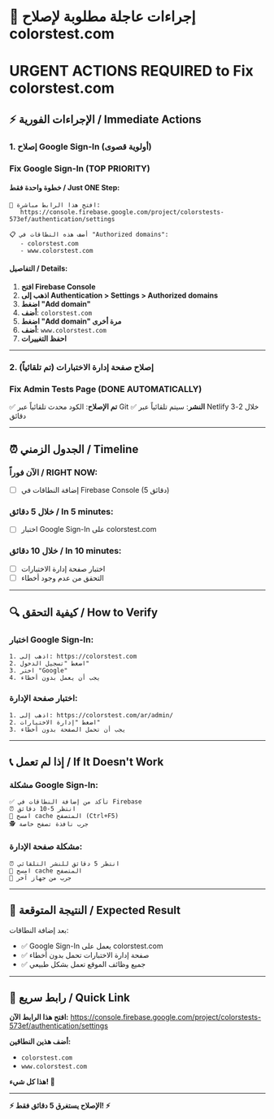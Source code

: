 # 🚨 إجراءات عاجلة مطلوبة لإصلاح colorstest.com
# URGENT ACTIONS REQUIRED to Fix colorstest.com

## ⚡ الإجراءات الفورية / Immediate Actions

### 1. **إصلاح Google Sign-In (أولوية قصوى)**
### Fix Google Sign-In (TOP PRIORITY)

#### خطوة واحدة فقط / Just ONE Step:
```
🔗 افتح هذا الرابط مباشرة:
   https://console.firebase.google.com/project/colorstests-573ef/authentication/settings

📋 أضف هذه النطاقات في "Authorized domains":
   - colorstest.com
   - www.colorstest.com
```

#### التفاصيل / Details:
1. **افتح Firebase Console**
2. **اذهب إلى Authentication > Settings > Authorized domains**
3. **اضغط "Add domain"**
4. **أضف**: `colorstest.com`
5. **اضغط "Add domain" مرة أخرى**
6. **أضف**: `www.colorstest.com`
7. **احفظ التغييرات**

---

### 2. **إصلاح صفحة إدارة الاختبارات (تم تلقائياً)**
### Fix Admin Tests Page (DONE AUTOMATICALLY)

✅ **تم الإصلاح**: الكود محدث تلقائياً عبر Git
✅ **النشر**: سيتم تلقائياً عبر Netlify خلال 2-3 دقائق

---

## ⏰ الجدول الزمني / Timeline

### الآن فوراً / RIGHT NOW:
- [ ] إضافة النطاقات في Firebase Console (5 دقائق)

### خلال 5 دقائق / In 5 minutes:
- [ ] اختبار Google Sign-In على colorstest.com

### خلال 10 دقائق / In 10 minutes:
- [ ] اختبار صفحة إدارة الاختبارات
- [ ] التحقق من عدم وجود أخطاء

---

## 🔍 كيفية التحقق / How to Verify

### اختبار Google Sign-In:
```
1. اذهب إلى: https://colorstest.com
2. اضغط "تسجيل الدخول"
3. اختر "Google"
4. يجب أن يعمل بدون أخطاء
```

### اختبار صفحة الإدارة:
```
1. اذهب إلى: https://colorstest.com/ar/admin/
2. اضغط "إدارة الاختبارات"
3. يجب أن تحمل الصفحة بدون أخطاء
```

---

## 📞 إذا لم تعمل / If It Doesn't Work

### مشكلة Google Sign-In:
```
✅ تأكد من إضافة النطاقات في Firebase
⏰ انتظر 5-10 دقائق
🔄 امسح cache المتصفح (Ctrl+F5)
🕵️ جرب نافذة تصفح خاصة
```

### مشكلة صفحة الإدارة:
```
⏰ انتظر 5 دقائق للنشر التلقائي
🔄 امسح cache المتصفح
📱 جرب من جهاز آخر
```

---

## 🎯 النتيجة المتوقعة / Expected Result

بعد إضافة النطاقات:
- ✅ Google Sign-In يعمل على colorstest.com
- ✅ صفحة إدارة الاختبارات تحمل بدون أخطاء
- ✅ جميع وظائف الموقع تعمل بشكل طبيعي

---

## 🚀 رابط سريع / Quick Link

**افتح هذا الرابط الآن:**
https://console.firebase.google.com/project/colorstests-573ef/authentication/settings

**أضف هذين النطاقين:**
- `colorstest.com`
- `www.colorstest.com`

**هذا كل شيء! 🎉**

---

**⚡ الإصلاح يستغرق 5 دقائق فقط! ⚡**
